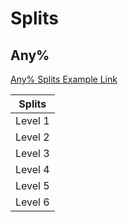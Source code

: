 # Splits

## Any%
<!-- The < > around the link allows spaces -->
[Any% Splits Example Link](<./Speedrun Docs Example - Livesplit Split Asset Example.lss>)

| Splits       |
| ------------ |
| Level 1      |
| Level 2      |
| Level 3      |
| Level 4      |
| Level 5      |
| Level 6      |
